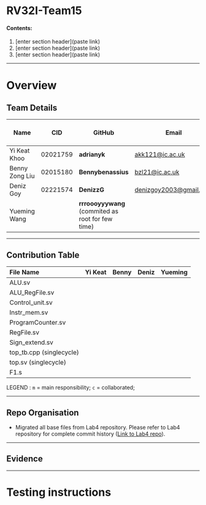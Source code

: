 # RV32I-Team15

#### Contents:
1. [enter section header](paste link)
2. [enter section header](paste link)
3. [enter section header](paste link)

---
# Overview

 

## Team Details

| Name           | CID      | GitHub   | Email                     | Link to Personal Statement|
|----------------|----------|----------|---------------------------|--------------|
| Yi Keat Khoo   | 02021759 | **adrianyk**  | akk121@ic.ac.uk  | [Yi Keat's Statement](Personal_Statements/Yi_Keat_Khoo.md)
| Benny Zong Liu | 02015180 | **Bennybenassius** | bzl21@ic.ac.uk     | [Benny's Statement](Personal_Statements/Benny_Zong_Liu.md)
| Deniz Goy      | 02221574 | **DenizzG** | denizgoy2003@gmail.com | [Deniz's Statement](Personal_Statements/Deniz_Goy.md)
| Yueming Wang  |  | **rrroooyyywang** (commited as root for few time) |  | [Yueming's Statement](Personal_Statements/Yueming_Wang.md)

---

## Contribution Table

| File Name                |  Yi Keat   | Benny  | Deniz | Yueming  |
|:-------------------------|:----------:|:------:|:-----:|:--------:|
| ALU.sv                   |            |        |       |          |
| ALU_RegFile.sv           |            |        |       |          |
| Control_unit.sv          |            |        |       |          |
| Instr_mem.sv             |            |        |       |          |
| ProgramCounter.sv        |            |        |       |          |
| RegFile.sv               |            |        |       |          |
| Sign_extend.sv           |            |        |       |          |
| top_tb.cpp (singlecycle) |            |        |       |          |
| top.sv (singlecycle)     |            |        |       |          |
| F1.s                     |            |        |       |          |

LEGEND :       `m` = main responsibility;  `c` = collaborated; 

---
<div id="structure"/>

## Repo Organisation

* Migrated all base files from Lab4 repository. Please refer to Lab4 repository for complete commit history ([Link to Lab4 repo](https://github.com/Bennybenassius/Team15)). 

---
<div id="evidence"/>

## Evidence

---

<div id="test"/>

# Testing instructions
